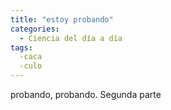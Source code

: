 ```yaml
---
title: "estoy probando"
categories:
  - Ciencia del día a día
tags:
  -caca
  -culo
---
```

probando, probando. Segunda parte
